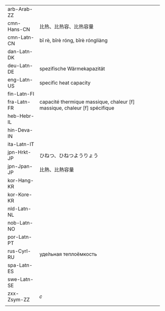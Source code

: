 | | | |
|-|-|-|
| arb-Arab-ZZ |  |  |
| cmn-Hans-CN | 比热、比热容、比热容量 |  |
| cmn-Latn-CN | bǐ rè, bǐrè róng, bǐrè róngliàng |  |
| dan-Latn-DK |  |  |
| deu-Latn-DE | spezifische Wärmekapazität |  |
| eng-Latn-US | specific heat capacity |  |
| fin-Latn-FI |  |  |
| fra-Latn-FR | capacité thermique massique, chaleur [f] massique, chaleur [f] spécifique |  |
| heb-Hebr-IL |  |  |
| hin-Deva-IN |  |  |
| ita-Latn-IT |  |  |
| jpn-Hrkt-JP | ひねつ、ひねつようりょう |  |
| jpn-Jpan-JP | 比熱、比熱容量 |  |
| kor-Hang-KR |  |  |
| kor-Kore-KR |  |  |
| nld-Latn-NL |  |  |
| nob-Latn-NO |  |  |
| por-Latn-PT |  |  |
| rus-Cyrl-RU | уде́льная теплоёмкость |  |
| spa-Latn-ES |  |  |
| swe-Latn-SE |  |  |
| zxx-Zsym-ZZ | 𝑐 |  |
|  |  |  |